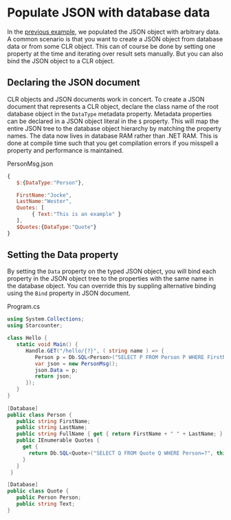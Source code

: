 # Populate JSON with database data

In the [previous example](/guides/json/), we populated the JSON object with arbitrary data. A common scenario is that you want to create a JSON object from database data or from some CLR object. This can of course be done by setting one property at the time and iterating over result sets manually. But you can also bind the JSON object to a CLR object.

## Declaring the JSON document
CLR objects and JSON documents work in concert. To create a JSON document that represents a CLR object, declare the class name of the root database object in the `DataType` metadata property. Metadata properties can be declared in a JSON object literal in the `$` property. This will map the entire JSON tree to the database object hierarchy by matching the property names. The data now lives in database RAM rather than .NET RAM. This is done at compile time such that you get compilation errors if you misspell a property and performance is maintained.

<div class="code-name">PersonMsg.json</div>

```javascript
{
   $:{DataType:"Person"},

   FirstName:"Jocke",
   LastName:"Wester",
   Quotes: [
        { Text:"This is an example" }
   ],
   $Quotes:{DataType:"Quote"}
}
```

## Setting the Data property

By setting the ```Data``` property on the typed JSON object, you will bind each property in the JSON object tree to the properties with the same name in the database object. You can override this by suppling alternative binding using the ```Bind``` property in JSON document.

<div class="code-name">Program.cs</div>

```cs
using System.Collections;
using Starcounter;

class Hello {
   static void Main() {
      Handle.GET("/hello/{?}", ( string name ) => {
         Person p = Db.SQL<Person>("SELECT P FROM Person P WHERE FirstName=?", name ).First;
         var json = new PersonMsg();
         json.Data = p;
         return json;
      });         
   }
}
 
[Database]
public class Person {
   public string FirstName;
   public string LastName;
   public string FullName { get { return FirstName + " " + LastName; } }
   public IEnumerable Quotes { 
     get { 
       return Db.SQL<Quote>("SELECT Q FROM Quote Q WHERE Person=?", this ); 
     } 
   } 
 }

[Database]
public class Quote {
   public Person Person;
   public string Text;
}
```
